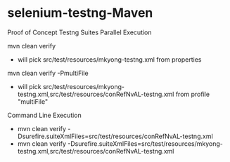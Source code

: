 # selenium-testng-Maven
Proof of Concept  Testng Suites Parallel Execution

mvn clean verify
- will pick <suiteXmlFile>src/test/resources/mkyong-testng.xml</suiteXmlFile> from properties


mvn clean verify -PmultiFile
-  will pick <suiteXmlFile>src/test/resources/mkyong-testng.xml,src/test/resources/conRefNvAL-testng.xml</suiteXmlFile> from profile "multiFile"

Command Line Execution
- mvn clean verify -Dsurefire.suiteXmlFiles=src/test/resources/conRefNvAL-testng.xml
- mvn clean verify -Dsurefire.suiteXmlFiles=src/test/resources/mkyong-testng.xml,src/test/resources/conRefNvAL-testng.xml

